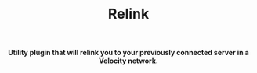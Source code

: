 <h1 align="center">
  <br>
  <br>
  Relink
  <br>
  <br>
</h1>
<h4 align="center">Utility plugin that will relink you to your previously connected server in a Velocity network.</h4>
